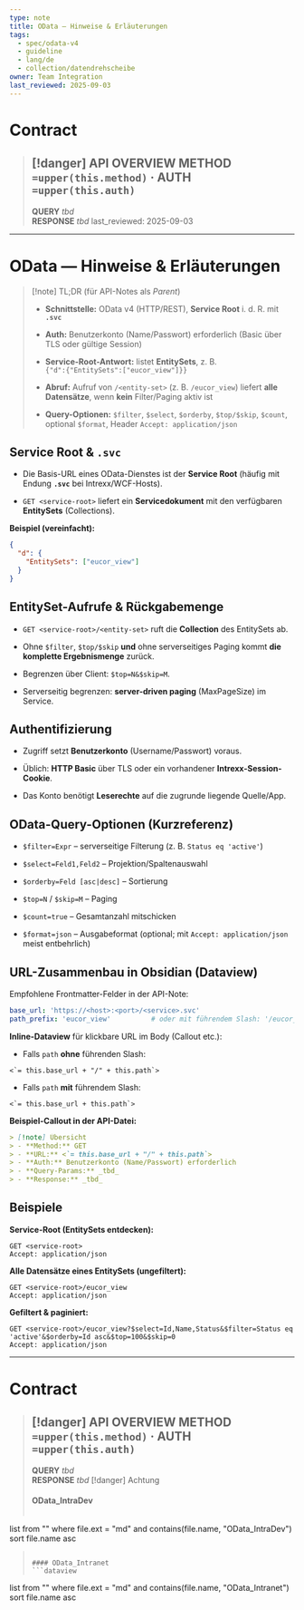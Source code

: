 ```yaml
---
type: note
title: OData — Hinweise & Erläuterungen
tags:
  - spec/odata-v4
  - guideline
  - lang/de
  - collection/datendrehscheibe
owner: Team Integration
last_reviewed: 2025-09-03
---
```




#  Contract

> [!danger] API OVERVIEW
> **METHOD** `=upper(this.method)` · **AUTH** `=upper(this.auth)`
> ---
> **QUERY** _tbd_  
> **RESPONSE** _tbd_
last_reviewed: 2025-09-03
---


# OData — Hinweise & Erläuterungen

> [!note] TL;DR (für API-Notes als _Parent_)
> 
> - **Schnittstelle:** OData v4 (HTTP/REST), **Service Root** i. d. R. mit **`.svc`**
>     
> - **Auth:** Benutzerkonto (Name/Passwort) erforderlich (Basic über TLS oder gültige Session)
>     
> - **Service-Root-Antwort:** listet **EntitySets**, z. B.  
>     `{"d":{"EntitySets":["eucor_view"]}}`
>     
> - **Abruf:** Aufruf von `/<entity-set>` (z. B. `/eucor_view`) liefert **alle Datensätze**, wenn **kein** Filter/Paging aktiv ist
>     
> - **Query-Optionen:** `$filter`, `$select`, `$orderby`, `$top/$skip`, `$count`, optional `$format`, Header `Accept: application/json`
>     

## Service Root & `.svc`

- Die Basis-URL eines OData-Dienstes ist der **Service Root** (häufig mit Endung **`.svc`** bei Intrexx/WCF-Hosts).
    
- `GET <service-root>` liefert ein **Servicedokument** mit den verfügbaren **EntitySets** (Collections).
    

**Beispiel (vereinfacht):**

```json
{
  "d": {
    "EntitySets": ["eucor_view"]
  }
}
```

## EntitySet-Aufrufe & Rückgabemenge

- `GET <service-root>/<entity-set>` ruft die **Collection** des EntitySets ab.
    
- Ohne `$filter`, `$top/$skip` **und** ohne serverseitiges Paging kommt **die komplette Ergebnismenge** zurück.
    
- Begrenzen über Client: `$top=N&$skip=M`.
    
- Serverseitig begrenzen: **server-driven paging** (MaxPageSize) im Service.
    

## Authentifizierung

- Zugriff setzt **Benutzerkonto** (Username/Passwort) voraus.
    
- Üblich: **HTTP Basic** über TLS oder ein vorhandener **Intrexx-Session-Cookie**.
    
- Das Konto benötigt **Leserechte** auf die zugrunde liegende Quelle/App.
    

## OData-Query-Optionen (Kurzreferenz)

- `$filter=Expr` – serverseitige Filterung (z. B. `Status eq 'active'`)
    
- `$select=Feld1,Feld2` – Projektion/Spaltenauswahl
    
- `$orderby=Feld [asc|desc]` – Sortierung
    
- `$top=N` / `$skip=M` – Paging
    
- `$count=true` – Gesamtanzahl mitschicken
    
- `$format=json` – Ausgabeformat (optional; mit `Accept: application/json` meist entbehrlich)
    

## URL-Zusammenbau in Obsidian (Dataview)

Empfohlene Frontmatter-Felder in der API-Note:

```yaml
base_url: 'https://<host>:<port>/<service>.svc'
path_prefix: 'eucor_view'          # oder mit führendem Slash: '/eucor_view'$4
```

**Inline-Dataview** für klickbare URL im Body (Callout etc.):

- Falls `path` **ohne** führenden Slash:
    

```
<`= this.base_url + "/" + this.path`>
```

- Falls `path` **mit** führendem Slash:
    

```
<`= this.base_url + this.path`>
```

**Beispiel-Callout in der API-Datei:**

```md
> [!note] Übersicht
> - **Method:** GET
> - **URL:** <`= this.base_url + "/" + this.path`>
> - **Auth:** Benutzerkonto (Name/Passwort) erforderlich
> - **Query-Params:** _tbd_
> - **Response:** _tbd_
```

## Beispiele

**Service-Root (EntitySets entdecken):**

```
GET <service-root>
Accept: application/json
```

**Alle Datensätze eines EntitySets (ungefiltert):**

```
GET <service-root>/eucor_view
Accept: application/json
```

**Gefiltert & paginiert:**

```
GET <service-root>/eucor_view?$select=Id,Name,Status&$filter=Status eq 'active'&$orderby=Id asc&$top=100&$skip=0
Accept: application/json
```

---








#  Contract

> [!danger] API OVERVIEW
> **METHOD** `=upper(this.method)` · **AUTH** `=upper(this.auth)`
> ---
> **QUERY** _tbd_  
> **RESPONSE** _tbd_
> [!danger] Achtung
> #### OData_IntraDev
> ```dataview
list
from ""
where file.ext = "md" and contains(file.name, "OData_IntraDev")
sort file.name asc
> ```
>
> #### OData_Intranet
> ```dataview
list
from ""
where file.ext = "md" and contains(file.name, "OData_Intranet")
sort file.name asc
> ```





